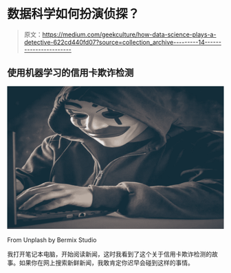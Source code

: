 # 数据科学如何扮演侦探？

> 原文：<https://medium.com/geekculture/how-data-science-plays-a-detective-622cd440fd07?source=collection_archive---------14----------------------->

## 使用机器学习的信用卡欺诈检测

![](img/4d9b9d1f987a778275fd483e6820ee31.png)

From Unplash by Bermix Studio

我打开笔记本电脑，开始阅读新闻，这时我看到了这个关于信用卡欺诈检测的故事。如果你在网上搜索新鲜新闻，我敢肯定你迟早会碰到这样的事情。